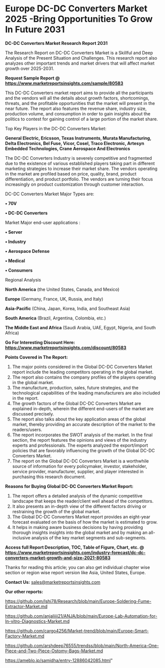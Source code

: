 # Europe DC-DC Converters Market 2025 -Bring Opportunities To Grow In Future 2031

<strong>DC-DC Converters Market Research Report 2031</strong>

The Research Report on DC-DC Converters Market is a Skillful and Deep Analysis of the Present Situation and Challenges. This research report also analyzes other important trends and market drivers that will affect market growth over 2025-2031.

<strong>Request Sample Report @ <a href=https://www.marketreportsinsights.com/sample/80583>https://www.marketreportsinsights.com/sample/80583</a></strong>

This DC-DC Converters market report aims to provide all the participants and the vendors will all the details about growth factors, shortcomings, threats, and the profitable opportunities that the market will present in the near future. The report also features the revenue share, industry size, production volume, and consumption in order to gain insights about the politics to contest for gaining control of a large portion of the market share.

Top Key Players in the DC-DC Converters Market:

<strong>General Electric, Ericsson, Texas Instruments, Murata Manufacturing, Delta Electronics, Bel Fuse, Vicor, Cosel, Traco Electronic, Artesyn Embedded Technologies, Crane Aerospace And Electronics</strong>

The DC-DC Converters Industry is severely competitive and fragmented due to the existence of various established players taking part in different marketing strategies to increase their market share. The vendors operating in the market are profiled based on price, quality, brand, product differentiation, and product portfolio. The vendors are turning their focus increasingly on product customization through customer interaction.

DC-DC Converters Market Major Types are:

<strong>• 70V

• DC-DC Converters</strong>

Market Major end-user applications :

<strong>• Server

• Industry

• Aerospace Defense

• Medical

• Consumers</strong>

Regional Analysis

</u><strong><b>North America</b></strong> (the United States, Canada, and Mexico)

<strong><b>Europe </b></strong>(Germany, France, UK, Russia, and Italy)

<strong><b>Asia-Pacific</b></strong> (China, Japan, Korea, India, and Southeast Asia)

<strong><b>South America</b></strong> (Brazil, Argentina, Colombia, etc.)

<strong><b>The Middle East and Africa</b></strong> (Saudi Arabia, UAE, Egypt, Nigeria, and South Africa)

<strong>Go For Interesting Discount Here: <a href=https://www.marketreportsinsights.com/discount/80583>https://www.marketreportsinsights.com/discount/80583</a></strong>

<strong>Points Covered in The Report:</strong>
<ol>
  <li>The major points considered in the Global DC-DC Converters Market report include the leading competitors operating in the global market.</li>
  <li>The report also contains the company profiles of the players operating in the global market.</li>
  <li>The manufacture, production, sales, future strategies, and the technological capabilities of the leading manufacturers are also included in the report.</li>
  <li>The growth factors of the Global DC-DC Converters Market are explained in-depth, wherein the different end-users of the market are discussed precisely.</li>
  <li>The report also talks about the key application areas of the global market, thereby providing an accurate description of the market to the readers/users.</li>
  <li>The report incorporates the SWOT analysis of the market. In the final section, the report features the opinions and views of the industry experts and professionals. The experts analyzed the export/import policies that are favorably influencing the growth of the Global DC-DC Converters Market.</li>
  <li>The report on the Global DC-DC Converters Market is a worthwhile source of information for every policymaker, investor, stakeholder, service provider, manufacturer, supplier, and player interested in purchasing this research document.</li>
</ol>
<strong>Reasons for Buying Global DC-DC Converters Market Report:</strong>

<ol>
  <li>The report offers a detailed analysis of the dynamic competitive landscape that keeps the reader/client well ahead of the competitors.</li>
  <li>It also presents an in-depth view of the different factors driving or restraining the growth of the global market.</li>
  <li>The Global DC-DC Converters Market report provides an eight-year forecast evaluated on the basis of how the market is estimated to grow.</li>
  <li>It helps in making aware business decisions by having providing thorough insights insights into the global market and by making an all-inclusive analysis of the key market segments and sub-segments.</li>
</ol>
<strong>Access full Report Description, TOC, Table of Figure, Chart, etc. @ <a href=https://www.marketreportsinsights.com/industry-forecast/dc-dc-converters-market-growth-and-size-2021-80583>https://www.marketreportsinsights.com/industry-forecast/dc-dc-converters-market-growth-and-size-2021-80583</a></strong>


Thanks for reading this article; you can also get individual chapter wise section or region wise report version like Asia, United States, Europe.

<strong>Contact Us:</strong>
sales@marketreportsinsights.com

<strong>Our other reports:</strong>

<a href=https://github.com/Ishi78/Research/blob/main/Europe-Soldering-Fume-Extractor-Market.md>https://github.com/Ishi78/Research/blob/main/Europe-Soldering-Fume-Extractor-Market.md</a>

<a href=https://github.com/anjaliiii21/ANJA/blob/main/Europe-Lab-Automation-for-In-vitro-Diagnostics-Market.md>https://github.com/anjaliiii21/ANJA/blob/main/Europe-Lab-Automation-for-In-vitro-Diagnostics-Market.md</a>

<a href=https://github.com/cargo4256/Market-trend/blob/main/Europe-Smart-Factory-Market.md>https://github.com/cargo4256/Market-trend/blob/main/Europe-Smart-Factory-Market.md</a>

<a href=https://github.com/arshdeep76555/trendss/blob/main/North-America-One-Piece-and-Two-Piece-Ostomy-Bags-Market.md>https://github.com/arshdeep76555/trendss/blob/main/North-America-One-Piece-and-Two-Piece-Ostomy-Bags-Market.md</a>

<a href=https://ameblo.jp/samidha/entry-12886042085.html>https://ameblo.jp/samidha/entry-12886042085.html</a>"
